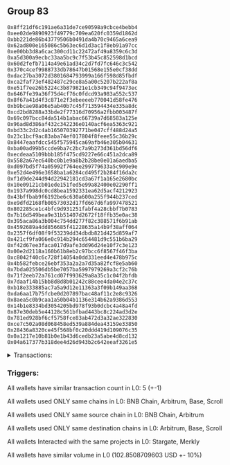 ## Group 83

```0xba905021bfd98ab2d2b804d3aa8df4a548f8fcf8
0x8ff21df6c191ae6a31de7ce90598a9cbce4bebb4
0xee02de9890923f49779c709ea620fc0359d1862d
0xbb221de86b43779506b0491da4b70c9465a6cea9
0x62ad800e165086c5b63ec6d1d3ac1f8eb91a97cc
0xe00bb3d8a6cac300cd11c22472af49a8359c6c3d
0xa5d300a9ecbc33aa5bc9c7f53b45c852598d1bcd
0x60d2fefb7114a49e61ad34c2d7fd7fc646c3c542
0x370c4cef9988733db78647b01568e155e0cf38dd
0xdac27ba3072d3801684793999a166f598d85fbdf
0xca2faf73ef482487c29ce8a5a00c5207b222af8a
0xe51f7ee26b5224c3b879821e1cb349c94f9473ec
0x6467fe39a36f75d4cf76c0fdcd93a983a552c537
0x8f67a41d4f3c871e2f3ebeeeeb770041d58fe476
0xb9bcae98a06e5ab40b7c45f713594434e335a8dc
0xcd2bd8288a33bde2f77316d70956a2fbb003487f
0x69c097bcc84da514b1abac66739a7d68583a125e
0x96ad8d386af432c342236e0140acf6ea5363c921
0xbd33c2d2c4ab165070392771be047cff488d24a5
0x23c1bcf9ac83aba74ef017804f8feee55c36b29c
0x8447eaafdcc545f575945ca69afb46e305b04631
0xba00ad99b5ccde9ba7c2bc7a9b273d361bd56df6
0xecdeaa5109bbb185f475cd9227e66c451a2dca89
0x5582a67ec640bc0b1e9a8b2b28be0e01a6aedba5
0xd097bd5f74a05992f764ee299779633a5c909e9e
0xe52d4e496e3658ba1a6284cd495f2b284f16da2c
0xf1d9de244d94d22942181cd3a67f1a165e2680bc
0x10e09121cb01ede151fed5e99a82400e02290ff1
0x1937a998dc0cd8bea1592331ea62d5acf4212923
0x43bffbab9f6192be6c630a600a255f944b237ced
0xe9dfd2168fb00573032d17fd667d6fa997478521
0x802285ce1c4bfc9d931251fabf4a28cbbf7b0783
0x7b16d549bea9e31b51407d2672f18ffb35e0ac38
0x395aca86a3b004c754dd277f82c388571f6b91ab
0x4592689a4dd856685f41228635a14b9f38aff064
0x2357f6df08f9f53239dd34dbdb821d425d859af7
0x421cf9fa066e0c914b294c654481d9c551b6ba29
0xf42d67ee3faca017d9afe3dd96d24e10f7c3e123
0x00e2d2118a160b61b8eb2c97bcc6f8567f46f3ba
0xc8042f40c6c728f14054a0dd331eed4e478b975c
0x4b582febce26ebf353a2a2a7d35a82fcf8e5ab60
0x7bda025506db5be7057ba5997979269a3cf2c76b
0x71f2eeb72a761cd07f993629a8a35c1c04f2bfdb
0x7daaf14b15bb8d8d8b01242c88cee4da04e2c37c
0xb18e333885ac7a5a9d12e11363a3f09b149aa368
0xda6aa17b75fcbe0d207897bac48af11c2e8c9326
0x8aea5c0b9caa1a50b04b1136e314b62a9386d553
0x14b1e8334bd3054205bd978f93b0dcbc4a48a4fd
0x87e30deb5e44128c561bfbad443bc8c224ad3d2e
0x781ed928bf6cf5758fce83ab472d3a32ae322830
0xce7c502a08d068458ed539a884dea43159e33850
0x28436a8320ce45f568bf0c20ddd419d109076c35
0x0a1217e10b81b0e1b43d6cedb23a5abe4d8cd132
0x04a617377b318dee4d26d943b2c642eeaf3261e5
```
<details>
<summary>Transactions:</summary>

Hashes: 

Wallet: 0xba905021bfd98ab2d2b804d3aa8df4a548f8fcf8

       Hash: 0xa11573fb7bc3caf147abedd4e6f9830c86844da8650c6e79796990ca40760ca6
         - source chain: BNB Chain
         - destination chain: Arbitrum
         - project: Stargate
         - contract: 0x6694340fc020c5e6b96567843da2df01b2ce1eb6
         - value USD: 98.503688026
       Hash: 0xf4f177c66c8671ca312679ba69007ee7b618a1b99d44cd8cd59657edb615a5b7
         - source chain: Arbitrum
         - destination chain: Base
         - project: Stargate
         - contract: 0x352d8275aae3e0c2404d9f68f6cee084b5beb3dd
         - value USD: 1.506659409
       Hash: 0x381517276613aa87a3dc6334008d68f01bf0d600047588c7bc12172011382b85
         - source chain: Arbitrum
         - destination chain: Scroll
         - project: Merkly
         - contract: 0xaa58e77238f0e4a565343a89a79b4addd744d649
         - value USD: 0.9475660965
       Hash: 0x4a26d9bb31217cbf5fd2fbc759e937342c9ef8428aea096dbc8c672c6ca24341
         - source chain: Arbitrum
         - destination chain: Scroll
         - project: Merkly
         - contract: 0xaa58e77238f0e4a565343a89a79b4addd744d649
         - value USD: 0.9458689018
       Hash: 0x0496fcf7a59a171871276a19f4d52e90cfcd8a0cb11e7f3a15c67f1fb1ad9cdb
         - source chain: Arbitrum
         - destination chain: Scroll
         - project: Merkly
         - contract: 0xaa58e77238f0e4a565343a89a79b4addd744d649
         - value USD: 0.947088527
Wallet: 0x8ff21df6c191ae6a31de7ce90598a9cbce4bebb4

       Hash:0x763fe06856eda9727a0344033e1f7a60aec2b497181c8a6cc1c290ea8b04a159
         - source chain: BNB Chain
         - destination chain: Arbitrum
         - project: Stargate
         - contract: 0x6694340fc020c5e6b96567843da2df01b2ce1eb6
         - value USD: 98.551002112
       Hash:0xc515920212b92a62a2ffc6905de0c580d2cb87722e68ce3314977a35ae7588e5
         - source chain: Arbitrum
         - destination chain: Base
         - project: Stargate
         - contract: 0x352d8275aae3e0c2404d9f68f6cee084b5beb3dd
         - value USD: 1.349988123
       Hash:0x7166b3931869b454e83fe63619fa6ce0ea93f41602b011f602f84763310d394a
         - source chain: Arbitrum
         - destination chain: Scroll
         - project: Merkly
         - contract: 0xaa58e77238f0e4a565343a89a79b4addd744d649
         - value USD: 0.9475660965
       Hash:0xa312fac98a84cd7cc501594e498bb684754629b86ad628c477f1cb70fdc65145
         - source chain: Arbitrum
         - destination chain: Scroll
         - project: Merkly
         - contract: 0xaa58e77238f0e4a565343a89a79b4addd744d649
         - value USD: 0.9458689018
       Hash:0xc25d615f467fd1884a87c942c174d3fd875a3be279f64120e49dd93d9b440247
         - source chain: Arbitrum
         - destination chain: Scroll
         - project: Merkly
         - contract: 0xaa58e77238f0e4a565343a89a79b4addd744d649
         - value USD: 0.947088527
Wallet: 0xee02de9890923f49779c709ea620fc0359d1862d

       Hash:0x16596089964c000ce4d753cd4c0901cf57e285aca73024fabe97cf0e5a709a30
         - source chain: BNB Chain
         - destination chain: Arbitrum
         - project: Stargate
         - contract: 0x6694340fc020c5e6b96567843da2df01b2ce1eb6
         - value USD: 98.55096709
       Hash:0xb8fee640729b934b96ddccabf3f8b50c85dc19a7941fc062c5b36cdef09c3787
         - source chain: Arbitrum
         - destination chain: Base
         - project: Stargate
         - contract: 0x352d8275aae3e0c2404d9f68f6cee084b5beb3dd
         - value USD: 1.345458846
       Hash:0x143246a40cb819d9b0917ad0761ac9b8223e2d6032b4b3cc351922df1d7edc88
         - source chain: Arbitrum
         - destination chain: Scroll
         - project: Merkly
         - contract: 0xaa58e77238f0e4a565343a89a79b4addd744d649
         - value USD: 0.9475660965
       Hash:0x7d9fe9db50c6d925a72076bd5d597eb631ce5dcbe5a14fca2aeb0b6c653e3401
         - source chain: Arbitrum
         - destination chain: Scroll
         - project: Merkly
         - contract: 0xaa58e77238f0e4a565343a89a79b4addd744d649
         - value USD: 0.9458689018
       Hash:0x215cafa8a93b40aca103dffbbc52938f3e0f2800eed14f55e2af005baf5ce722
         - source chain: Arbitrum
         - destination chain: Scroll
         - project: Merkly
         - contract: 0xaa58e77238f0e4a565343a89a79b4addd744d649
         - value USD: 0.947088527
Wallet: 0xbb221de86b43779506b0491da4b70c9465a6cea9

       Hash:0x97a397dc44372a50c08cce01f9068032b6c0338ec19fd7dbb8b904beb2617aed
         - source chain: BNB Chain
         - destination chain: Arbitrum
         - project: Stargate
         - contract: 0x6694340fc020c5e6b96567843da2df01b2ce1eb6
         - value USD: 98.550932068
       Hash:0xe2c1e6ac56cfe030d6baf7efb6c564eb00ada7ee6a61fdf89b4c730ac389e518
         - source chain: Arbitrum
         - destination chain: Base
         - project: Stargate
         - contract: 0x352d8275aae3e0c2404d9f68f6cee084b5beb3dd
         - value USD: 1.427149215
       Hash:0x714182cae62248c8baa369e84b1771828b5759ac8dbc787a44895bd5b7918b55
         - source chain: Arbitrum
         - destination chain: Scroll
         - project: Merkly
         - contract: 0xaa58e77238f0e4a565343a89a79b4addd744d649
         - value USD: 0.9475660965
       Hash:0xbdeff424f64222615e5fe611faf8f0d5f437f0a8ca8193df13dfc236a2a36d7e
         - source chain: Arbitrum
         - destination chain: Scroll
         - project: Merkly
         - contract: 0xaa58e77238f0e4a565343a89a79b4addd744d649
         - value USD: 0.9458689018
       Hash:0x0f5ae1f61de1beadb93930cfc8b0b9381b87f0b8aaff4f2e7677c5aa7d74a663
         - source chain: Arbitrum
         - destination chain: Scroll
         - project: Merkly
         - contract: 0xaa58e77238f0e4a565343a89a79b4addd744d649
         - value USD: 0.947088527
Wallet: 0x62ad800e165086c5b63ec6d1d3ac1f8eb91a97cc

       Hash:0x4fb81889cdbf77b59d69e2d2b116398da8773045aa865c3d3dbd9ded5a0f8bc3
         - source chain: BNB Chain
         - destination chain: Arbitrum
         - project: Stargate
         - contract: 0x6694340fc020c5e6b96567843da2df01b2ce1eb6
         - value USD: 98.550906052
       Hash:0xc3997652732b2cfa09b213f24a355aa083151440cda311ca526bdbbe7f42ff71
         - source chain: Arbitrum
         - destination chain: Base
         - project: Stargate
         - contract: 0x352d8275aae3e0c2404d9f68f6cee084b5beb3dd
         - value USD: 1.48116215
       Hash:0xc19ac426a91f9f360a1e565cd57181a13db26837ee2e765cd17ea291f4454785
         - source chain: Arbitrum
         - destination chain: Scroll
         - project: Merkly
         - contract: 0xaa58e77238f0e4a565343a89a79b4addd744d649
         - value USD: 0.9475660965
       Hash:0x2c7b4bbb543f61eaf96bb124a34ef2f949b31d0373c603266baeb8d3b0333b41
         - source chain: Arbitrum
         - destination chain: Scroll
         - project: Merkly
         - contract: 0xaa58e77238f0e4a565343a89a79b4addd744d649
         - value USD: 0.9458689018
       Hash:0x6625c92742ab85771a8dd126ac7b73707103901798c1ac239201c383e39b88bb
         - source chain: Arbitrum
         - destination chain: Scroll
         - project: Merkly
         - contract: 0xaa58e77238f0e4a565343a89a79b4addd744d649
         - value USD: 0.947088527
Wallet: 0xe00bb3d8a6cac300cd11c22472af49a8359c6c3d

       Hash:0x8d6281f54db70f92274d88fc1948765b90e57c0749323ec4da15aad31f0ecb6c
         - source chain: BNB Chain
         - destination chain: Arbitrum
         - project: Stargate
         - contract: 0x6694340fc020c5e6b96567843da2df01b2ce1eb6
         - value USD: 98.550871031
       Hash:0xe180587b66b614d48c8d0720abfc494815000dedda8e8bf72e39e33a180f8585
         - source chain: Arbitrum
         - destination chain: Base
         - project: Stargate
         - contract: 0x352d8275aae3e0c2404d9f68f6cee084b5beb3dd
         - value USD: 1.491226651
       Hash:0x4cd9c9a958296793f1c3a12f66b9cef5ea3b5375e9a461096a0c498c8c246271
         - source chain: Arbitrum
         - destination chain: Scroll
         - project: Merkly
         - contract: 0xaa58e77238f0e4a565343a89a79b4addd744d649
         - value USD: 0.9475660965
       Hash:0xdf106f0593e33a8cb410da76c63185eaadccfbae9993f95f7795b50226445af5
         - source chain: Arbitrum
         - destination chain: Scroll
         - project: Merkly
         - contract: 0xaa58e77238f0e4a565343a89a79b4addd744d649
         - value USD: 0.9458689018
       Hash:0xf426adabc5fd1ec778688b90e06cba6764ab73693eb590116e7c4b035b73708e
         - source chain: Arbitrum
         - destination chain: Scroll
         - project: Merkly
         - contract: 0xaa58e77238f0e4a565343a89a79b4addd744d649
         - value USD: 0.947088527
Wallet: 0xa5d300a9ecbc33aa5bc9c7f53b45c852598d1bcd

       Hash:0xce5ec2444a46bdc555b0ac37dcd1bf084c914bd37d6a03d9b66b6842cec677f1
         - source chain: BNB Chain
         - destination chain: Arbitrum
         - project: Stargate
         - contract: 0x6694340fc020c5e6b96567843da2df01b2ce1eb6
         - value USD: 98.550836009
       Hash:0xcd08b71f800abf0a61b9a14119248a9ab398df203af14f575e9731f30fc90255
         - source chain: Arbitrum
         - destination chain: Base
         - project: Stargate
         - contract: 0x352d8275aae3e0c2404d9f68f6cee084b5beb3dd
         - value USD: 1.395278134
       Hash:0xeec48e3a3874efcc4337b21be7f2bf5612e937784466bc0eebedf9efc9104b58
         - source chain: Arbitrum
         - destination chain: Scroll
         - project: Merkly
         - contract: 0xaa58e77238f0e4a565343a89a79b4addd744d649
         - value USD: 0.9475660965
       Hash:0x3eaaec98002ad077b6be049ffd488fb2b64d51948372ede54171d12590496595
         - source chain: Arbitrum
         - destination chain: Scroll
         - project: Merkly
         - contract: 0xaa58e77238f0e4a565343a89a79b4addd744d649
         - value USD: 0.9458689018
       Hash:0xdf62dba0f3fc921bab4e47b2d9c2acbcf9ee44e1d66d1d0241ca0ec1708da646
         - source chain: Arbitrum
         - destination chain: Scroll
         - project: Merkly
         - contract: 0xaa58e77238f0e4a565343a89a79b4addd744d649
         - value USD: 0.947088527
Wallet: 0x60d2fefb7114a49e61ad34c2d7fd7fc646c3c542

       Hash:0xef151f71097bfe5e06668fc0f21c19a2579639f586da7a3719b5dfae0876c658
         - source chain: BNB Chain
         - destination chain: Arbitrum
         - project: Stargate
         - contract: 0x6694340fc020c5e6b96567843da2df01b2ce1eb6
         - value USD: 98.550800988
       Hash:0x6fd6cb8897b3ba112f7b034e844261a1e9a1b50a91e5dcd75b45751dddf73643
         - source chain: Arbitrum
         - destination chain: Base
         - project: Stargate
         - contract: 0x352d8275aae3e0c2404d9f68f6cee084b5beb3dd
         - value USD: 1.36256844
       Hash:0x6d9b0565187df7c84c70ec812a2671aadb7e4a58408d814f28be81f910f8ce9f
         - source chain: Arbitrum
         - destination chain: Scroll
         - project: Merkly
         - contract: 0xaa58e77238f0e4a565343a89a79b4addd744d649
         - value USD: 0.946550301
       Hash:0xa6414728f36a3dfd1b3b5eb96c3a25a213c6be0bf4bf4a3647bfe1acff6d3012
         - source chain: Arbitrum
         - destination chain: Scroll
         - project: Merkly
         - contract: 0xaa58e77238f0e4a565343a89a79b4addd744d649
         - value USD: 0.9458689018
       Hash:0x0afa1a4594aba7832c7ab16f5fed86146c8cda74d4b3db9b4ae956f4c45f64d8
         - source chain: Arbitrum
         - destination chain: Scroll
         - project: Merkly
         - contract: 0xaa58e77238f0e4a565343a89a79b4addd744d649
         - value USD: 0.9474073135
Wallet: 0x370c4cef9988733db78647b01568e155e0cf38dd

       Hash:0xacca4c477534be9fe4abc332cf9d36cd1a69e511ab11edae450f6f55b146c656
         - source chain: BNB Chain
         - destination chain: Arbitrum
         - project: Stargate
         - contract: 0x6694340fc020c5e6b96567843da2df01b2ce1eb6
         - value USD: 98.567934521
       Hash:0x04c8e3e7f9dc30f2b549b0ca3eafb1915777b18b08ec22d70cf59b15eae06d0d
         - source chain: Arbitrum
         - destination chain: Base
         - project: Stargate
         - contract: 0x352d8275aae3e0c2404d9f68f6cee084b5beb3dd
         - value USD: 1.479315675
       Hash:0x6fba8f0ee8bb3e214e58eb7078287d66c1ee5be18a67e0133b97a3c51809142f
         - source chain: Arbitrum
         - destination chain: Scroll
         - project: Merkly
         - contract: 0xaa58e77238f0e4a565343a89a79b4addd744d649
         - value USD: 0.9475660965
       Hash:0xfd4e414426a6cc7fb0eca496af288d99c53e2138f3110b61bf5467b00679ad9c
         - source chain: Arbitrum
         - destination chain: Scroll
         - project: Merkly
         - contract: 0xaa58e77238f0e4a565343a89a79b4addd744d649
         - value USD: 0.9458689018
       Hash:0x55785a4e1724d41de445c803a96676e7116f70382d7c586981a5f8bea518def2
         - source chain: Arbitrum
         - destination chain: Scroll
         - project: Merkly
         - contract: 0xaa58e77238f0e4a565343a89a79b4addd744d649
         - value USD: 0.947088527
Wallet: 0xdac27ba3072d3801684793999a166f598d85fbdf

       Hash:0x9ddfed8cb378908b03fa227b3f3d421ab3f06338b800f5df4b27a5cc34d18f4a
         - source chain: BNB Chain
         - destination chain: Arbitrum
         - project: Stargate
         - contract: 0x6694340fc020c5e6b96567843da2df01b2ce1eb6
         - value USD: 98.592749775
       Hash:0x9f23b479623a011adb5bfb2a5244a2b845611128e757e5327d020e6601f41545
         - source chain: Arbitrum
         - destination chain: Base
         - project: Stargate
         - contract: 0x352d8275aae3e0c2404d9f68f6cee084b5beb3dd
         - value USD: 1.407858083
       Hash:0x1711634d7d5fc9853c703a4ae26af87e37f61e32880635c06ef8b688311ee00b
         - source chain: Arbitrum
         - destination chain: Scroll
         - project: Merkly
         - contract: 0xaa58e77238f0e4a565343a89a79b4addd744d649
         - value USD: 0.9475660965
       Hash:0xe27509630f0d72a68fc5fe4293acaa1773c4b0b6d0cad4456d4533ea3a5abc2c
         - source chain: Arbitrum
         - destination chain: Scroll
         - project: Merkly
         - contract: 0xaa58e77238f0e4a565343a89a79b4addd744d649
         - value USD: 0.9458689018
       Hash:0x4c069ecb3c6fe371aa01931f661c97c4982a82172a3e4d5e92bf2963f050caa4
         - source chain: Arbitrum
         - destination chain: Scroll
         - project: Merkly
         - contract: 0xaa58e77238f0e4a565343a89a79b4addd744d649
         - value USD: 0.947088527
Wallet: 0xca2faf73ef482487c29ce8a5a00c5207b222af8a

       Hash:0xf44cd9b7dd0d4f14516d5a2b37c8c9473f8198a1e13b7ed40ec3496378f2203b
         - source chain: BNB Chain
         - destination chain: Arbitrum
         - project: Stargate
         - contract: 0x6694340fc020c5e6b96567843da2df01b2ce1eb6
         - value USD: 98.565665125
       Hash:0x91de9e30aeca985f577d2c8aa65ece544a6a2ae6e5370971d21a1ed1c89e8ac8
         - source chain: Arbitrum
         - destination chain: Base
         - project: Stargate
         - contract: 0x352d8275aae3e0c2404d9f68f6cee084b5beb3dd
         - value USD: 1.380516123
       Hash:0xa62751f68848b583279088ecb502812ab8b49a2b90657ce8608b8da8fbde8953
         - source chain: Arbitrum
         - destination chain: Scroll
         - project: Merkly
         - contract: 0xaa58e77238f0e4a565343a89a79b4addd744d649
         - value USD: 0.9475660965
       Hash:0x039a81573f78a20ad68690ef4c8572e3bcecd28f23034125b78b1828bd73fdbf
         - source chain: Arbitrum
         - destination chain: Scroll
         - project: Merkly
         - contract: 0xaa58e77238f0e4a565343a89a79b4addd744d649
         - value USD: 0.9458689018
       Hash:0x705c73d3f299724b52919ccccea5dad1779890ec4896d53f5989b7cc5435fa1b
         - source chain: Arbitrum
         - destination chain: Scroll
         - project: Merkly
         - contract: 0xaa58e77238f0e4a565343a89a79b4addd744d649
         - value USD: 0.947088527
Wallet: 0xe51f7ee26b5224c3b879821e1cb349c94f9473ec

       Hash:0xd9ad4ad8de1188c5dbb010df2f8459e677340094eba8955412e8627642444b31
         - source chain: BNB Chain
         - destination chain: Arbitrum
         - project: Stargate
         - contract: 0x6694340fc020c5e6b96567843da2df01b2ce1eb6
         - value USD: 98.567863477
       Hash:0x178712ddf7f1f79749d25637af46b8cff454899da9e5dde98fdbbebafe075280
         - source chain: Arbitrum
         - destination chain: Base
         - project: Stargate
         - contract: 0x352d8275aae3e0c2404d9f68f6cee084b5beb3dd
         - value USD: 1.442580094
       Hash:0x72f78cae7e5e49123e36201b6bfafb780ca75d73ca234e1560b1cbb7fbe7d0d8
         - source chain: Arbitrum
         - destination chain: Scroll
         - project: Merkly
         - contract: 0xaa58e77238f0e4a565343a89a79b4addd744d649
         - value USD: 0.9475660965
       Hash:0x6c268ab118f7e3e62ad71cc4a080fd919b67725d71198af29b9400f11ac93efe
         - source chain: Arbitrum
         - destination chain: Scroll
         - project: Merkly
         - contract: 0xaa58e77238f0e4a565343a89a79b4addd744d649
         - value USD: 0.9458689018
       Hash:0x02421876799d9f32433055a2be7295ba8a5c0b1427ce40081ae92e8e72e019b8
         - source chain: Arbitrum
         - destination chain: Scroll
         - project: Merkly
         - contract: 0xaa58e77238f0e4a565343a89a79b4addd744d649
         - value USD: 0.947088527
Wallet: 0x6467fe39a36f75d4cf76c0fdcd93a983a552c537

       Hash:0x72a07bb835d94f8c60b67297ac65516111ca512d9914e7629f108a2cb0078689
         - source chain: BNB Chain
         - destination chain: Arbitrum
         - project: Stargate
         - contract: 0x6694340fc020c5e6b96567843da2df01b2ce1eb6
         - value USD: 98.565700147
       Hash:0x4411f78d3cb7e8cb1cdc5055b62a2ac0e28ab80caad90a45db355a4eb22aa131
         - source chain: Arbitrum
         - destination chain: Base
         - project: Stargate
         - contract: 0x352d8275aae3e0c2404d9f68f6cee084b5beb3dd
         - value USD: 1.438722574
       Hash:0x2af28a1983b9fdac836c8aa3b451600756fd331c8230d6f39ce10324974c9c11
         - source chain: Arbitrum
         - destination chain: Scroll
         - project: Merkly
         - contract: 0xaa58e77238f0e4a565343a89a79b4addd744d649
         - value USD: 0.9475660965
       Hash:0xbea1609a6b8b7860e982a78d3da27c114f3053f1c1d009fd42b0e521b1870589
         - source chain: Arbitrum
         - destination chain: Scroll
         - project: Merkly
         - contract: 0xaa58e77238f0e4a565343a89a79b4addd744d649
         - value USD: 0.9458689018
       Hash:0x914b95cf1383e975577b66e08cc1ca99a5790d30cdd0781d6e8771211b8a5d7c
         - source chain: Arbitrum
         - destination chain: Scroll
         - project: Merkly
         - contract: 0xaa58e77238f0e4a565343a89a79b4addd744d649
         - value USD: 0.947088527
Wallet: 0x8f67a41d4f3c871e2f3ebeeeeb770041d58fe476

       Hash:0x0c3cb5ce0b2f1835d4a4cff241dbf1900399dc491d6278af1ad20c7178910481
         - source chain: BNB Chain
         - destination chain: Arbitrum
         - project: Stargate
         - contract: 0x6694340fc020c5e6b96567843da2df01b2ce1eb6
         - value USD: 98.567899499
       Hash:0x38ac79ab4c3be150ba66d9a7cfb1fb9911113dfa1731b2e1b58298ba3599ddea
         - source chain: Arbitrum
         - destination chain: Base
         - project: Stargate
         - contract: 0x352d8275aae3e0c2404d9f68f6cee084b5beb3dd
         - value USD: 1.417417006
       Hash:0xfac6c28d47f44658d536bd958cc6b30166162bf82e23e081ca0b5cf4daad399b
         - source chain: Arbitrum
         - destination chain: Scroll
         - project: Merkly
         - contract: 0xaa58e77238f0e4a565343a89a79b4addd744d649
         - value USD: 0.946550301
       Hash:0xc9241bcb9beee9e0cca90231b13ad77f62acea92efd0d51586c9a25078a40b09
         - source chain: Arbitrum
         - destination chain: Scroll
         - project: Merkly
         - contract: 0xaa58e77238f0e4a565343a89a79b4addd744d649
         - value USD: 0.9458689018
       Hash:0x7608152bbfaf161b9bbe9159382e3824158e167ff08f37144f5dd44e42111614
         - source chain: Arbitrum
         - destination chain: Scroll
         - project: Merkly
         - contract: 0xaa58e77238f0e4a565343a89a79b4addd744d649
         - value USD: 0.9474073135
Wallet: 0xb9bcae98a06e5ab40b7c45f713594434e335a8dc

       Hash:0x83d9040a089ff4a5752176ab0ae07b2b185739f0da781466d7befe213a4393d1
         - source chain: BNB Chain
         - destination chain: Arbitrum
         - project: Stargate
         - contract: 0x6694340fc020c5e6b96567843da2df01b2ce1eb6
         - value USD: 98.592784797
       Hash:0x954c1063b34e4c4cb78edf6ea161a807eb7e8e6f46c8072e44df2910b82f42e3
         - source chain: Arbitrum
         - destination chain: Base
         - project: Stargate
         - contract: 0x352d8275aae3e0c2404d9f68f6cee084b5beb3dd
         - value USD: 1.512361889
       Hash:0x6407831281c58f0388312c1c44aa41290bf99410c14e65f0c5f2b2e113b97b45
         - source chain: Arbitrum
         - destination chain: Scroll
         - project: Merkly
         - contract: 0xaa58e77238f0e4a565343a89a79b4addd744d649
         - value USD: 0.9475660965
       Hash:0x785f099be1c5cbccefced509681b1bcb65a055b15a7a45a065cc4a18f5f18e43
         - source chain: Arbitrum
         - destination chain: Scroll
         - project: Merkly
         - contract: 0xaa58e77238f0e4a565343a89a79b4addd744d649
         - value USD: 0.9458689018
       Hash:0x882b5b3b63fb178f98ebe95d3d4495de99afbe6e9569c12e12b835c3487ee94e
         - source chain: Arbitrum
         - destination chain: Scroll
         - project: Merkly
         - contract: 0xaa58e77238f0e4a565343a89a79b4addd744d649
         - value USD: 0.947088527
Wallet: 0xcd2bd8288a33bde2f77316d70956a2fbb003487f

       Hash:0x43e4ab7bb0b65b227a0f2a857a27b4b5342683fd09dd5772ef0e5d0454f08aab
         - source chain: BNB Chain
         - destination chain: Arbitrum
         - project: Stargate
         - contract: 0x6694340fc020c5e6b96567843da2df01b2ce1eb6
         - value USD: 98.567828455
       Hash:0x2d99b48aaee4c81e0b768587d6efb13bb2ea5d4134a213d9d5c77fed3f2fca38
         - source chain: Arbitrum
         - destination chain: Base
         - project: Stargate
         - contract: 0x352d8275aae3e0c2404d9f68f6cee084b5beb3dd
         - value USD: 1.516886046
       Hash:0xbae20cb20bba43fe2d79175c04252140f227f549ac7831cfe4b7c06ff3a6706e
         - source chain: Arbitrum
         - destination chain: Scroll
         - project: Merkly
         - contract: 0xaa58e77238f0e4a565343a89a79b4addd744d649
         - value USD: 0.946550301
       Hash:0xcc3a495b63381f7ee6c28816832806c2092e7d57fb9447be6eeb26ea39e9e499
         - source chain: Arbitrum
         - destination chain: Scroll
         - project: Merkly
         - contract: 0xaa58e77238f0e4a565343a89a79b4addd744d649
         - value USD: 0.9458689018
       Hash:0x5c3b98345a900c2652d5b9d54aeff848cd2b5b2640c9eb0e6235fdfedd40c0b5
         - source chain: Arbitrum
         - destination chain: Scroll
         - project: Merkly
         - contract: 0xaa58e77238f0e4a565343a89a79b4addd744d649
         - value USD: 0.9474073135
Wallet: 0x69c097bcc84da514b1abac66739a7d68583a125e

       Hash:0x0b14324b309175f0c190e67fe68ab14ab6c3f6bcd749f982d77965a535c4240f
         - source chain: BNB Chain
         - destination chain: Arbitrum
         - project: Stargate
         - contract: 0x6694340fc020c5e6b96567843da2df01b2ce1eb6
         - value USD: 98.567793434
       Hash:0xd68f2b2e9aa43579e54b94c821c0a2ec491be50b9a6df0129efe7be12ce7f3a3
         - source chain: Arbitrum
         - destination chain: Base
         - project: Stargate
         - contract: 0x352d8275aae3e0c2404d9f68f6cee084b5beb3dd
         - value USD: 1.445594876
       Hash:0x9f21de39b9443c39e72a41e4125c6a555ac02029187fefae15c24a3f82548e83
         - source chain: Arbitrum
         - destination chain: Scroll
         - project: Merkly
         - contract: 0xaa58e77238f0e4a565343a89a79b4addd744d649
         - value USD: 0.946550301
       Hash:0x35916871bf4a1ae1d29a5dc5c8aca256983bbb5c16ed34365620bdb08310a7b7
         - source chain: Arbitrum
         - destination chain: Scroll
         - project: Merkly
         - contract: 0xaa58e77238f0e4a565343a89a79b4addd744d649
         - value USD: 0.9458689018
       Hash:0xb44e54334ab7e031d391ff7517386a897a2440920add79dffc4e70bc82325488
         - source chain: Arbitrum
         - destination chain: Scroll
         - project: Merkly
         - contract: 0xaa58e77238f0e4a565343a89a79b4addd744d649
         - value USD: 0.9474073135
Wallet: 0x96ad8d386af432c342236e0140acf6ea5363c921

       Hash:0x895516c22529e668c6ddb5c78829cc0ea7a7f76965bc936c7141713de01243e9
         - source chain: BNB Chain
         - destination chain: Arbitrum
         - project: Stargate
         - contract: 0x6694340fc020c5e6b96567843da2df01b2ce1eb6
         - value USD: 98.567757412
       Hash:0xbeab73bcb075c72ffce3e34e82fc47593453534b25d65214bcccd60722d25a0e
         - source chain: Arbitrum
         - destination chain: Base
         - project: Stargate
         - contract: 0x352d8275aae3e0c2404d9f68f6cee084b5beb3dd
         - value USD: 1.369941035
       Hash:0x26775cc3170757024629a62e04898767d6d6a2fb4a41f9a1c1f9e1f3fe6c8c32
         - source chain: Arbitrum
         - destination chain: Scroll
         - project: Merkly
         - contract: 0xaa58e77238f0e4a565343a89a79b4addd744d649
         - value USD: 0.946550301
       Hash:0x0486fe3dffd9f83cfa3578a8cfd3ed375f5730f7efb2b732ef1dba89cbc05f44
         - source chain: Arbitrum
         - destination chain: Scroll
         - project: Merkly
         - contract: 0xaa58e77238f0e4a565343a89a79b4addd744d649
         - value USD: 0.9458689018
       Hash:0x21ace7858f29400a2ec98c29f95a93c3bf0bdd794701484adaae5a8d47cfa1cf
         - source chain: Arbitrum
         - destination chain: Scroll
         - project: Merkly
         - contract: 0xaa58e77238f0e4a565343a89a79b4addd744d649
         - value USD: 0.9474073135
Wallet: 0xbd33c2d2c4ab165070392771be047cff488d24a5

       Hash:0x153b88929b12bd988894dada6e1088cf87f4c66eaaff6fb1467da02b1e06fa1b
         - source chain: BNB Chain
         - destination chain: Arbitrum
         - project: Stargate
         - contract: 0x6694340fc020c5e6b96567843da2df01b2ce1eb6
         - value USD: 98.582163267
       Hash:0x4d13a56520ed37944cdc91b8c9865f478b3bb656a2acefd3e01f01fa1374cf68
         - source chain: Arbitrum
         - destination chain: Base
         - project: Stargate
         - contract: 0x352d8275aae3e0c2404d9f68f6cee084b5beb3dd
         - value USD: 1.483115126
       Hash:0x832c5d89693430d5049290f18798cf6ef37ad4196c9e33ff46702e851f95b9b7
         - source chain: Arbitrum
         - destination chain: Scroll
         - project: Merkly
         - contract: 0xaa58e77238f0e4a565343a89a79b4addd744d649
         - value USD: 0.946550301
       Hash:0xd79899b4c56ec77fdd8eb19880376f1c8caca54ed2efe954bea407a767ae2cb8
         - source chain: Arbitrum
         - destination chain: Scroll
         - project: Merkly
         - contract: 0xaa58e77238f0e4a565343a89a79b4addd744d649
         - value USD: 0.9458689018
       Hash:0xdba30471e4b8c16f239392929c0103e0b157e976b3cde5f721efa6148dc7965b
         - source chain: Arbitrum
         - destination chain: Scroll
         - project: Merkly
         - contract: 0xaa58e77238f0e4a565343a89a79b4addd744d649
         - value USD: 0.9474073135
Wallet: 0x23c1bcf9ac83aba74ef017804f8feee55c36b29c

       Hash:0x87593f7698b08a810a7413e3529ec8fb8d5e223f29e3db2f5da979d63609f28e
         - source chain: BNB Chain
         - destination chain: Arbitrum
         - project: Stargate
         - contract: 0x6694340fc020c5e6b96567843da2df01b2ce1eb6
         - value USD: 98.844372458
       Hash:0x1046d2f31beb942df9b811cf99b857427cb424e7d0816ed79d8431f2cf948d11
         - source chain: Arbitrum
         - destination chain: Base
         - project: Stargate
         - contract: 0x352d8275aae3e0c2404d9f68f6cee084b5beb3dd
         - value USD: 1.495359723
       Hash:0x93464d516621e8be43bdb78060763c88621f0ba37f2bd2f494a8b8a9c41beacc
         - source chain: Arbitrum
         - destination chain: Scroll
         - project: Merkly
         - contract: 0xaa58e77238f0e4a565343a89a79b4addd744d649
         - value USD: 0.946550301
       Hash:0xc42915831271b705ee897551424bf2ae38c502b0ab4638e42a17e49296dd8cac
         - source chain: Arbitrum
         - destination chain: Scroll
         - project: Merkly
         - contract: 0xaa58e77238f0e4a565343a89a79b4addd744d649
         - value USD: 0.9458689018
       Hash:0x588f0fd5c90c533977b9ad8a953352e1bedb86c5bca36b3350a4839bb6e8227a
         - source chain: Arbitrum
         - destination chain: Scroll
         - project: Merkly
         - contract: 0xaa58e77238f0e4a565343a89a79b4addd744d649
         - value USD: 0.9474073135
Wallet: 0x8447eaafdcc545f575945ca69afb46e305b04631

       Hash:0x37674ccdcd07a3202ef966714b4523ae9da3340f803fa8f9a8b7144245d92dc1
         - source chain: BNB Chain
         - destination chain: Arbitrum
         - project: Stargate
         - contract: 0x6694340fc020c5e6b96567843da2df01b2ce1eb6
         - value USD: 100.439659142
       Hash:0xcf9d1e18f9ea1074e01dccfc5f54c6e283a867e35aceada7b4855a125aa88c44
         - source chain: Arbitrum
         - destination chain: Base
         - project: Stargate
         - contract: 0x352d8275aae3e0c2404d9f68f6cee084b5beb3dd
         - value USD: 1.470701768
       Hash:0x96701ec3001aad33eecfb9e6a4ab56b63a5156b764c3db52cbe2c9ab3c4b9d52
         - source chain: Arbitrum
         - destination chain: Scroll
         - project: Merkly
         - contract: 0xaa58e77238f0e4a565343a89a79b4addd744d649
         - value USD: 0.946550301
       Hash:0xc0dc72120d1be07920098ac2d746d1d325ba69f080355674856a3652d442dad2
         - source chain: Arbitrum
         - destination chain: Scroll
         - project: Merkly
         - contract: 0xaa58e77238f0e4a565343a89a79b4addd744d649
         - value USD: 0.9458689018
       Hash:0x656200de27a67ab38c2540548df079b0dbe39c671287e6d775ff1192df1b804b
         - source chain: Arbitrum
         - destination chain: Scroll
         - project: Merkly
         - contract: 0xaa58e77238f0e4a565343a89a79b4addd744d649
         - value USD: 0.9474073135
Wallet: 0xba00ad99b5ccde9ba7c2bc7a9b273d361bd56df6

       Hash:0x740172b892b1c6b67231d421d624a27cf0f6d1075a9191c5187f8688c410bc15
         - source chain: BNB Chain
         - destination chain: Arbitrum
         - project: Stargate
         - contract: 0x6694340fc020c5e6b96567843da2df01b2ce1eb6
         - value USD: 100.546176622
       Hash:0x306efde7047cbcc9620208131925137076ec7ae82909bf2c0fa02cfcaad606da
         - source chain: Arbitrum
         - destination chain: Base
         - project: Stargate
         - contract: 0x352d8275aae3e0c2404d9f68f6cee084b5beb3dd
         - value USD: 1.496533946
       Hash:0xdd537cd71bd1dd5a83a95a782df464f59a0799e716a5dd50a65453ac55f2d1cd
         - source chain: Arbitrum
         - destination chain: Scroll
         - project: Merkly
         - contract: 0xaa58e77238f0e4a565343a89a79b4addd744d649
         - value USD: 0.946550301
       Hash:0x9d1eceb68e4583ac0791e0e0e668bc7935d854dc6d5356fbeb5f8a039ca6af25
         - source chain: Arbitrum
         - destination chain: Scroll
         - project: Merkly
         - contract: 0xaa58e77238f0e4a565343a89a79b4addd744d649
         - value USD: 0.9458689018
       Hash:0x8e6282759811a8d0490b4e3dbe231d6a888a055080e60281dbf57c8c4b37ba3c
         - source chain: Arbitrum
         - destination chain: Scroll
         - project: Merkly
         - contract: 0xaa58e77238f0e4a565343a89a79b4addd744d649
         - value USD: 0.9474073135
Wallet: 0xecdeaa5109bbb185f475cd9227e66c451a2dca89

       Hash:0x492fecc77b3b8017c32a772ff0c9c5c9b94fac9628046f42ccf3ec42371a98a5
         - source chain: BNB Chain
         - destination chain: Arbitrum
         - project: Stargate
         - contract: 0x6694340fc020c5e6b96567843da2df01b2ce1eb6
         - value USD: 100.06505786
       Hash:0xd65744a72282bc7b374ca4dd1692361b8fbf4370b8ab62522b1338e33071289b
         - source chain: Arbitrum
         - destination chain: Base
         - project: Stargate
         - contract: 0x352d8275aae3e0c2404d9f68f6cee084b5beb3dd
         - value USD: 1.466339728
       Hash:0xbe3c1755f8d93f8bd3e4edc10c03ef1ce28121529cc904f56adf6090e911edb2
         - source chain: Arbitrum
         - destination chain: Scroll
         - project: Merkly
         - contract: 0xaa58e77238f0e4a565343a89a79b4addd744d649
         - value USD: 0.946550301
       Hash:0x1fdca0730d512fb0495f66d49c78105ff8a32a97d8ae3d9e5508cf4c946a49ef
         - source chain: Arbitrum
         - destination chain: Scroll
         - project: Merkly
         - contract: 0xaa58e77238f0e4a565343a89a79b4addd744d649
         - value USD: 0.9458689018
       Hash:0xcd8021759f3e577be4577f157f4f6b0e524df60b2a22495606be6bc462dded03
         - source chain: Arbitrum
         - destination chain: Scroll
         - project: Merkly
         - contract: 0xaa58e77238f0e4a565343a89a79b4addd744d649
         - value USD: 0.9474073135
Wallet: 0x5582a67ec640bc0b1e9a8b2b28be0e01a6aedba5

       Hash:0x78002371b3eae7176d56f5dc393a8154aeeb65939669a997fd3940c1c4c15aad
         - source chain: BNB Chain
         - destination chain: Arbitrum
         - project: Stargate
         - contract: 0x6694340fc020c5e6b96567843da2df01b2ce1eb6
         - value USD: 100.458633806
       Hash:0x83920c9b8437f0b2e1657aab9b448f86126424659933ab488b480e9860a9e315
         - source chain: Arbitrum
         - destination chain: Base
         - project: Stargate
         - contract: 0x352d8275aae3e0c2404d9f68f6cee084b5beb3dd
         - value USD: 1.401092516
       Hash:0x8e066dc9ae7ffdcfb0ee056d9aa25618af680cced10ea050c7642c3a067d93da
         - source chain: Arbitrum
         - destination chain: Scroll
         - project: Merkly
         - contract: 0xaa58e77238f0e4a565343a89a79b4addd744d649
         - value USD: 0.946550301
       Hash:0x6e8a101c3c480a7b6f39ec463ffcb29c91b3584831fe75737679232f4175b24b
         - source chain: Arbitrum
         - destination chain: Scroll
         - project: Merkly
         - contract: 0xaa58e77238f0e4a565343a89a79b4addd744d649
         - value USD: 0.9458689018
       Hash:0xd7106d183283fce978de50b69289a32d6ac0c39592d36d96ddb4e0266e7885fb
         - source chain: Arbitrum
         - destination chain: Scroll
         - project: Merkly
         - contract: 0xaa58e77238f0e4a565343a89a79b4addd744d649
         - value USD: 0.9474073135
Wallet: 0xd097bd5f74a05992f764ee299779633a5c909e9e

       Hash:0x047fd2fff1855d805e594dce6ef0ef635334a091bccc2cb659017758477f54c9
         - source chain: BNB Chain
         - destination chain: Arbitrum
         - project: Stargate
         - contract: 0x6694340fc020c5e6b96567843da2df01b2ce1eb6
         - value USD: 100.218055914
       Hash:0xea502db107531684eb0edeb8a3d743ad38e1b82a3b46dffc3331552a3d6ae4e2
         - source chain: Arbitrum
         - destination chain: Base
         - project: Stargate
         - contract: 0x352d8275aae3e0c2404d9f68f6cee084b5beb3dd
         - value USD: 1.377945051
       Hash:0x2201618d69a257c0d67fb582105598d78927a0568f4ea361f285eb89bf44dad5
         - source chain: Arbitrum
         - destination chain: Scroll
         - project: Merkly
         - contract: 0xaa58e77238f0e4a565343a89a79b4addd744d649
         - value USD: 0.946550301
       Hash:0xa5f19446ae4840c91da9a9dcd6b92e2d47060db7d24f6f80d74cbfa1921a6e55
         - source chain: Arbitrum
         - destination chain: Scroll
         - project: Merkly
         - contract: 0xaa58e77238f0e4a565343a89a79b4addd744d649
         - value USD: 0.9458689018
       Hash:0xeba1136c05ca9cf0fa3648c033ef658aed6533af7c82e2e4f33eb35332f4b692
         - source chain: Arbitrum
         - destination chain: Scroll
         - project: Merkly
         - contract: 0xaa58e77238f0e4a565343a89a79b4addd744d649
         - value USD: 0.9474073135
Wallet: 0xe52d4e496e3658ba1a6284cd495f2b284f16da2c

       Hash:0xdc77a0fba3382d76495ee4796bbeea4a9edc5ec85d22c33ba7a8422e7058ed20
         - source chain: BNB Chain
         - destination chain: Arbitrum
         - project: Stargate
         - contract: 0x6694340fc020c5e6b96567843da2df01b2ce1eb6
         - value USD: 98.403031148
       Hash:0x49b4abfc92d9032733820dee92385e4719845a34b9b1fa8b802fd64f3ff3fc7f
         - source chain: Arbitrum
         - destination chain: Base
         - project: Stargate
         - contract: 0x352d8275aae3e0c2404d9f68f6cee084b5beb3dd
         - value USD: 1.478584386
       Hash:0xfeab4ebb6831f8c8a9476dcbdf76baa8e89974ac9301ea0135ba96090b73e7d2
         - source chain: Arbitrum
         - destination chain: Scroll
         - project: Merkly
         - contract: 0xaa58e77238f0e4a565343a89a79b4addd744d649
         - value USD: 0.946550301
       Hash:0x27fb9adf06ff947699e6a52af3f7c189b0690fc753d7407b8e3a084497277341
         - source chain: Arbitrum
         - destination chain: Scroll
         - project: Merkly
         - contract: 0xaa58e77238f0e4a565343a89a79b4addd744d649
         - value USD: 0.9458689018
       Hash:0x39f12305aec5ffef7e9462f81647a2e1764a5943de08b647043f9bc4d864fdcf
         - source chain: Arbitrum
         - destination chain: Scroll
         - project: Merkly
         - contract: 0xaa58e77238f0e4a565343a89a79b4addd744d649
         - value USD: 0.9474073135
Wallet: 0xf1d9de244d94d22942181cd3a67f1a165e2680bc

       Hash:0xba3e652e1e7ebf7ed94ea832aa3be740658c676bca9388f2805f12c595a54b69
         - source chain: BNB Chain
         - destination chain: Arbitrum
         - project: Stargate
         - contract: 0x6694340fc020c5e6b96567843da2df01b2ce1eb6
         - value USD: 100.524127068
       Hash:0x483b42ad5329630b9e2b6861996a00a34000836e7b7096c6bcb4595f734aa1d1
         - source chain: Arbitrum
         - destination chain: Base
         - project: Stargate
         - contract: 0x352d8275aae3e0c2404d9f68f6cee084b5beb3dd
         - value USD: 1.402600365
       Hash:0x23fee7956aa5823afecb30ca20c42afc4a47315e9ea7d5585e7361a02ceadc83
         - source chain: Arbitrum
         - destination chain: Scroll
         - project: Merkly
         - contract: 0xaa58e77238f0e4a565343a89a79b4addd744d649
         - value USD: 0.946550301
       Hash:0xfa1ac492a50c23cc1dadbbdb70a296883c73bbfbfd0ae15ffb2548558f16cb96
         - source chain: Arbitrum
         - destination chain: Scroll
         - project: Merkly
         - contract: 0xaa58e77238f0e4a565343a89a79b4addd744d649
         - value USD: 0.9458689018
       Hash:0x37185e661495477896836fe81e4c9a21c8b6bba9ea6bbbdbd01d56b943383f50
         - source chain: Arbitrum
         - destination chain: Scroll
         - project: Merkly
         - contract: 0xaa58e77238f0e4a565343a89a79b4addd744d649
         - value USD: 0.9474073135
Wallet: 0x10e09121cb01ede151fed5e99a82400e02290ff1

       Hash:0x2cc17aa65698bf48d3505ad90be0fbf1f49adefeadfa7bf48181a73a631f2ad4
         - source chain: BNB Chain
         - destination chain: Arbitrum
         - project: Stargate
         - contract: 0x6694340fc020c5e6b96567843da2df01b2ce1eb6
         - value USD: 99.627530895
       Hash:0x1cb6f67fa5a12363ec64d2af6e6700a0feb486f70e91f7e67804829fdaac9379
         - source chain: Arbitrum
         - destination chain: Base
         - project: Stargate
         - contract: 0x352d8275aae3e0c2404d9f68f6cee084b5beb3dd
         - value USD: 1.497873669
       Hash:0x71d4702c42d61d2c8239f92c815977e829abe16734c137f2e29815f972de9078
         - source chain: Arbitrum
         - destination chain: Scroll
         - project: Merkly
         - contract: 0xaa58e77238f0e4a565343a89a79b4addd744d649
         - value USD: 0.946550301
       Hash:0xc0aed24f4269973a62a66656cb52fa861668c8caa504115a0bff1ea7d4743db6
         - source chain: Arbitrum
         - destination chain: Scroll
         - project: Merkly
         - contract: 0xaa58e77238f0e4a565343a89a79b4addd744d649
         - value USD: 0.9458689018
       Hash:0xfb7af902d36840bbaffd3de1713a9b429627d05e9fea90aeeedeeec4a8fabf11
         - source chain: Arbitrum
         - destination chain: Scroll
         - project: Merkly
         - contract: 0xaa58e77238f0e4a565343a89a79b4addd744d649
         - value USD: 0.9474073135
Wallet: 0x1937a998dc0cd8bea1592331ea62d5acf4212923

       Hash:0x8100e3d80ceef3714bbce37c068c25e973e77bd7571a57c677a14a734a89c4f1
         - source chain: BNB Chain
         - destination chain: Arbitrum
         - project: Stargate
         - contract: 0x6694340fc020c5e6b96567843da2df01b2ce1eb6
         - value USD: 98.534128739
       Hash:0xf71f6a20d74c7e2ac0bf1b24aeb066a6216e990635e8800ae021f1081c7935b1
         - source chain: Arbitrum
         - destination chain: Base
         - project: Stargate
         - contract: 0x352d8275aae3e0c2404d9f68f6cee084b5beb3dd
         - value USD: 1.43010987
       Hash:0x274ed48b0fec3e1803d3b718bd6039c64951914926c063ada5ad6bc7bea58e76
         - source chain: Arbitrum
         - destination chain: Scroll
         - project: Merkly
         - contract: 0xaa58e77238f0e4a565343a89a79b4addd744d649
         - value USD: 0.946550301
       Hash:0xb606804c9347cf96b9b98ea5a5ea348789afb06682f21bf3ef190acf1265ed00
         - source chain: Arbitrum
         - destination chain: Scroll
         - project: Merkly
         - contract: 0xaa58e77238f0e4a565343a89a79b4addd744d649
         - value USD: 0.9458689018
       Hash:0xf2ab83c09316404522dc6fca2769805fd66356690ab28f84e06f1d1b01b176d0
         - source chain: Arbitrum
         - destination chain: Scroll
         - project: Merkly
         - contract: 0xaa58e77238f0e4a565343a89a79b4addd744d649
         - value USD: 0.9474073135
Wallet: 0x43bffbab9f6192be6c630a600a255f944b237ced

       Hash:0xf8867c9e0264695da2f4e70c00730e1ba9f6d2c7171da953a72d89f4c8ef1c7b
         - source chain: BNB Chain
         - destination chain: Arbitrum
         - project: Stargate
         - contract: 0x6694340fc020c5e6b96567843da2df01b2ce1eb6
         - value USD: 100.392816346
       Hash:0x4c27c2a19b87192cf0d9a03b8eae371180f1eab8fb8bebf3f40a66fc78f54ba4
         - source chain: Arbitrum
         - destination chain: Base
         - project: Stargate
         - contract: 0x352d8275aae3e0c2404d9f68f6cee084b5beb3dd
         - value USD: 1.453256395
       Hash:0x13f1aced3bfce30f19b73634cf82f3105671677d17583a93bc5285410df33393
         - source chain: Arbitrum
         - destination chain: Scroll
         - project: Merkly
         - contract: 0xaa58e77238f0e4a565343a89a79b4addd744d649
         - value USD: 0.946550301
       Hash:0x87d96589b2889e3f3f83df780d03b0d90c06f8f937620d71b10f2fd464507838
         - source chain: Arbitrum
         - destination chain: Scroll
         - project: Merkly
         - contract: 0xaa58e77238f0e4a565343a89a79b4addd744d649
         - value USD: 0.9458689018
       Hash:0xb93a8ead7887a89e270b019b6859459801eef3555cafe20b5aa05809d55d8c2c
         - source chain: Arbitrum
         - destination chain: Scroll
         - project: Merkly
         - contract: 0xaa58e77238f0e4a565343a89a79b4addd744d649
         - value USD: 0.9474073135
Wallet: 0xe9dfd2168fb00573032d17fd667d6fa997478521

       Hash:0xb6bbed20bda588b4835101e1ddbfc594f230edeb3b6a528cc9868cbefd6e58af
         - source chain: BNB Chain
         - destination chain: Arbitrum
         - project: Stargate
         - contract: 0x6694340fc020c5e6b96567843da2df01b2ce1eb6
         - value USD: 98.590878625
       Hash:0x70e8bd8d4f282dcb44ad305c708fd595d572b8db35ff2ceae7138d8fe0930f68
         - source chain: Arbitrum
         - destination chain: Base
         - project: Stargate
         - contract: 0x352d8275aae3e0c2404d9f68f6cee084b5beb3dd
         - value USD: 1.392705823
       Hash:0x9e826f74b4db99ec635b3c9180263995b64595b6168847b7b2af3320a1292667
         - source chain: Arbitrum
         - destination chain: Scroll
         - project: Merkly
         - contract: 0xaa58e77238f0e4a565343a89a79b4addd744d649
         - value USD: 0.946550301
       Hash:0x12f68449db2e85f3cb1cccb9c192dc2c05793512a4df50baf0d1d8bcfadbebaf
         - source chain: Arbitrum
         - destination chain: Scroll
         - project: Merkly
         - contract: 0xaa58e77238f0e4a565343a89a79b4addd744d649
         - value USD: 0.9458689018
       Hash:0x68577b006ef9460e3ceb5e7ed663e8fc648f28fc9345eb4becf14994bb43e0e6
         - source chain: Arbitrum
         - destination chain: Scroll
         - project: Merkly
         - contract: 0xaa58e77238f0e4a565343a89a79b4addd744d649
         - value USD: 0.9474073135
Wallet: 0x802285ce1c4bfc9d931251fabf4a28cbbf7b0783

       Hash:0xfa79e26b8fd244604f346b5423c08e2a6d673ec00a49d04c23facecf61523ab6
         - source chain: BNB Chain
         - destination chain: Arbitrum
         - project: Stargate
         - contract: 0x6694340fc020c5e6b96567843da2df01b2ce1eb6
         - value USD: 100.143282948
       Hash:0x8c9d58c447432b2aee8856ae6dbc6e24b57f6db30e7f02cf41a0e89bab675260
         - source chain: Arbitrum
         - destination chain: Base
         - project: Stargate
         - contract: 0x352d8275aae3e0c2404d9f68f6cee084b5beb3dd
         - value USD: 1.42507686
       Hash:0x02c4d63eb33622ae3b124ff6f0f655bc97320be42949ec7107c59d6348064990
         - source chain: Arbitrum
         - destination chain: Scroll
         - project: Merkly
         - contract: 0xaa58e77238f0e4a565343a89a79b4addd744d649
         - value USD: 0.946550301
       Hash:0xb4fca28dd65d59f94ddec3cb457d7ce2b7344385b9de245ca35af1ef0107d48a
         - source chain: Arbitrum
         - destination chain: Scroll
         - project: Merkly
         - contract: 0xaa58e77238f0e4a565343a89a79b4addd744d649
         - value USD: 0.9458689018
       Hash:0xd71c7d34b9e59aa8c801b0438d3ede65ee03ff664aa73bb25447d32fe7d826f6
         - source chain: Arbitrum
         - destination chain: Scroll
         - project: Merkly
         - contract: 0xaa58e77238f0e4a565343a89a79b4addd744d649
         - value USD: 0.9467801131
Wallet: 0x7b16d549bea9e31b51407d2672f18ffb35e0ac38

       Hash:0x3b2dae615359eaa760ca52161721c862e1f525e445a3daa26ed312a74fcf3600
         - source chain: BNB Chain
         - destination chain: Arbitrum
         - project: Stargate
         - contract: 0x6694340fc020c5e6b96567843da2df01b2ce1eb6
         - value USD: 98.743864672
       Hash:0x78e7aa4729fd6b4d0e58f71269f8ea3e514324638714f8e4bde3e71b09ab9878
         - source chain: Arbitrum
         - destination chain: Base
         - project: Stargate
         - contract: 0x352d8275aae3e0c2404d9f68f6cee084b5beb3dd
         - value USD: 1.420715563
       Hash:0x4471bee727b26c4962cfbf7a4a9d72780d3498ff86c3598fba469b49e43b07bd
         - source chain: Arbitrum
         - destination chain: Scroll
         - project: Merkly
         - contract: 0xaa58e77238f0e4a565343a89a79b4addd744d649
         - value USD: 0.946550301
       Hash:0x06a5c9c2fcd00da3a70c80283dc4cbb2865f0f3a2952ebaa86cfd7eb46d058f7
         - source chain: Arbitrum
         - destination chain: Scroll
         - project: Merkly
         - contract: 0xaa58e77238f0e4a565343a89a79b4addd744d649
         - value USD: 0.9458689018
       Hash:0x5cc65468cb42ece58f0dec341486026b1efecd9576ed231e2f924a48940c15ac
         - source chain: Arbitrum
         - destination chain: Scroll
         - project: Merkly
         - contract: 0xaa58e77238f0e4a565343a89a79b4addd744d649
         - value USD: 0.9474073135
Wallet: 0x395aca86a3b004c754dd277f82c388571f6b91ab

       Hash:0x9fec658799c8b008191c69d83bd633e1bb24b4fb9458b7d212f981f6c4701246
         - source chain: BNB Chain
         - destination chain: Arbitrum
         - project: Stargate
         - contract: 0x6694340fc020c5e6b96567843da2df01b2ce1eb6
         - value USD: 98.656367884
       Hash:0x8eeeb1620ae6a1d3386dea6cddafdf139ed61ee687a3f0e6a398ebea17fa9507
         - source chain: Arbitrum
         - destination chain: Base
         - project: Stargate
         - contract: 0x352d8275aae3e0c2404d9f68f6cee084b5beb3dd
         - value USD: 1.422392913
       Hash:0xed020cf6ca9d0f3f6bf65c8f90b6fa5ee493be2c508ee7a9948656e97a2bc7d1
         - source chain: Arbitrum
         - destination chain: Scroll
         - project: Merkly
         - contract: 0xaa58e77238f0e4a565343a89a79b4addd744d649
         - value USD: 0.946550301
       Hash:0xc2f845718e7dc2c258a9299aa4287b2087d9f783ce3dc78c68b4405c1e5c4f71
         - source chain: Arbitrum
         - destination chain: Scroll
         - project: Merkly
         - contract: 0xaa58e77238f0e4a565343a89a79b4addd744d649
         - value USD: 0.9458689018
       Hash:0x2540aa1082e9c0b35edd61bef6b82add33b9e05a052b883beac87e2991e7d604
         - source chain: Arbitrum
         - destination chain: Scroll
         - project: Merkly
         - contract: 0xaa58e77238f0e4a565343a89a79b4addd744d649
         - value USD: 0.9467801131
Wallet: 0x4592689a4dd856685f41228635a14b9f38aff064

       Hash:0x98b25abb04fe3e85536ba77666c52f6806056ee2f01f3aea06522c7563fa951e
         - source chain: BNB Chain
         - destination chain: Arbitrum
         - project: Stargate
         - contract: 0x6694340fc020c5e6b96567843da2df01b2ce1eb6
         - value USD: 99.924521467
       Hash:0xe76ba9a792c443755deba18a099518574ec05aa1a8da74de49d24e7e19935152
         - source chain: Arbitrum
         - destination chain: Base
         - project: Stargate
         - contract: 0x352d8275aae3e0c2404d9f68f6cee084b5beb3dd
         - value USD: 1.439501803
       Hash:0x1a98a86149be87fc8651d4bae890447fe5123c172e2c19f9ad9ee3c4f39373b4
         - source chain: Arbitrum
         - destination chain: Scroll
         - project: Merkly
         - contract: 0xaa58e77238f0e4a565343a89a79b4addd744d649
         - value USD: 0.946550301
       Hash:0x63807a8c8c92990c6bff92d38bd68d29ec589d665ceed3a951336fa86f27e4cc
         - source chain: Arbitrum
         - destination chain: Scroll
         - project: Merkly
         - contract: 0xaa58e77238f0e4a565343a89a79b4addd744d649
         - value USD: 0.9458689018
       Hash:0x990f9ee774db02cfc60d278bdd4d18084f23b49d0dcfd4af3bf1bd80cb1fe937
         - source chain: Arbitrum
         - destination chain: Scroll
         - project: Merkly
         - contract: 0xaa58e77238f0e4a565343a89a79b4addd744d649
         - value USD: 0.9467801131
Wallet: 0x2357f6df08f9f53239dd34dbdb821d425d859af7

       Hash:0x44a4460dfd6dce3f63e5c58dcc554b3351108c4febbc8225c1a7234f030d9ebc
         - source chain: BNB Chain
         - destination chain: Arbitrum
         - project: Stargate
         - contract: 0x6694340fc020c5e6b96567843da2df01b2ce1eb6
         - value USD: 98.853083813
       Hash:0x914cf6a744e6f62d218fdb0cf46b67772bd514d358018ec76b1e9a690aee9261
         - source chain: Arbitrum
         - destination chain: Base
         - project: Stargate
         - contract: 0x352d8275aae3e0c2404d9f68f6cee084b5beb3dd
         - value USD: 1.452752868
       Hash:0xa44e1174bec9be3c20c207bca2b883de77f6064dd1b78aa41094b9a842f29c18
         - source chain: Arbitrum
         - destination chain: Scroll
         - project: Merkly
         - contract: 0xaa58e77238f0e4a565343a89a79b4addd744d649
         - value USD: 0.946550301
       Hash:0xed6c9452d6e01db93a3bdcb6cb66929b242abcac94392c42633b6e52d99e86a1
         - source chain: Arbitrum
         - destination chain: Scroll
         - project: Merkly
         - contract: 0xaa58e77238f0e4a565343a89a79b4addd744d649
         - value USD: 0.9458689018
       Hash:0xcdddd9f49f920f8a19cf362e3ebd77c496a50b08d4c313202bc280cf26e4f8b9
         - source chain: Arbitrum
         - destination chain: Scroll
         - project: Merkly
         - contract: 0xaa58e77238f0e4a565343a89a79b4addd744d649
         - value USD: 0.9467801131
Wallet: 0x421cf9fa066e0c914b294c654481d9c551b6ba29

       Hash:0xeb4282cb836cdffea0fc739b7ec3e0b13becb1987fd7aa50e945ee1ea9152e0b
         - source chain: BNB Chain
         - destination chain: Arbitrum
         - project: Stargate
         - contract: 0x6694340fc020c5e6b96567843da2df01b2ce1eb6
         - value USD: 98.612529935
       Hash:0xc59c04b2c71928f9b27c2fdad24e40bfd4b8f70600a6f11cf5a6c410341ea1ec
         - source chain: Arbitrum
         - destination chain: Base
         - project: Stargate
         - contract: 0x352d8275aae3e0c2404d9f68f6cee084b5beb3dd
         - value USD: 1.390692861
       Hash:0x4cc55af0a17e175ea03d58ca1064d85f16ae4c30ab3592e7fadb90f9cf718225
         - source chain: Arbitrum
         - destination chain: Scroll
         - project: Merkly
         - contract: 0xaa58e77238f0e4a565343a89a79b4addd744d649
         - value USD: 0.946550301
       Hash:0x277c30c6a651da98458673afa761bd3a89e47109f9a185a93829ff8d42e95103
         - source chain: Arbitrum
         - destination chain: Scroll
         - project: Merkly
         - contract: 0xaa58e77238f0e4a565343a89a79b4addd744d649
         - value USD: 0.9458689018
       Hash:0x5c4ed1fd9416246429cdfed29cf6423a7ae37a0670ea725b598d6699f9d2b95b
         - source chain: Arbitrum
         - destination chain: Scroll
         - project: Merkly
         - contract: 0xaa58e77238f0e4a565343a89a79b4addd744d649
         - value USD: 0.9467801131
Wallet: 0xf42d67ee3faca017d9afe3dd96d24e10f7c3e123

       Hash:0x73a4e1181c89ae3943b0a5a0ff9fa483a55e028a15042cacf6a780cd9bdbdf02
         - source chain: BNB Chain
         - destination chain: Arbitrum
         - project: Stargate
         - contract: 0x6694340fc020c5e6b96567843da2df01b2ce1eb6
         - value USD: 98.721822121
       Hash:0xd2525c11d569eaa647d018d08470976680905fcd7df521af2c39e6da0b687663
         - source chain: Arbitrum
         - destination chain: Base
         - project: Stargate
         - contract: 0x352d8275aae3e0c2404d9f68f6cee084b5beb3dd
         - value USD: 1.486803403
       Hash:0x32c4d55e3eb379e9f28db8871128265e5d97d1ca0b5a5a2a6ed19ecea6778c03
         - source chain: Arbitrum
         - destination chain: Scroll
         - project: Merkly
         - contract: 0xaa58e77238f0e4a565343a89a79b4addd744d649
         - value USD: 0.946550301
       Hash:0x4053cb667cb2236a0e9bdec15079dc60e8e3486612dbd1256e64f1fd3301c4c4
         - source chain: Arbitrum
         - destination chain: Scroll
         - project: Merkly
         - contract: 0xaa58e77238f0e4a565343a89a79b4addd744d649
         - value USD: 0.9458689018
       Hash:0xdd13b11100873a2016057a8d3468907796cc020ad150e68171738450c52c0d5a
         - source chain: Arbitrum
         - destination chain: Scroll
         - project: Merkly
         - contract: 0xaa58e77238f0e4a565343a89a79b4addd744d649
         - value USD: 0.9467801131
Wallet: 0x00e2d2118a160b61b8eb2c97bcc6f8567f46f3ba

       Hash:0xbe8bca90175fe66b4bfb8a7a4f33406eade352d8b1a1c5fb6113c063feb3e2fc
         - source chain: BNB Chain
         - destination chain: Arbitrum
         - project: Stargate
         - contract: 0x6694340fc020c5e6b96567843da2df01b2ce1eb6
         - value USD: 98.322932909
       Hash:0xc104418c238196d95555e35187ced4a8e097fa6f61aecc395642a6d07460b12f
         - source chain: Arbitrum
         - destination chain: Base
         - project: Stargate
         - contract: 0x352d8275aae3e0c2404d9f68f6cee084b5beb3dd
         - value USD: 1.466700609
       Hash:0xd84c0c7f01ba75f9a5b27fbc6284df3caa995deae5f18f0bb04e4c0e208da8a8
         - source chain: Arbitrum
         - destination chain: Scroll
         - project: Merkly
         - contract: 0xaa58e77238f0e4a565343a89a79b4addd744d649
         - value USD: 0.946550301
       Hash:0x771f3cdf7163e5ebaa7ba7bcf1ceb1621072f5476b06eec6f9c7f58178bf80ab
         - source chain: Arbitrum
         - destination chain: Scroll
         - project: Merkly
         - contract: 0xaa58e77238f0e4a565343a89a79b4addd744d649
         - value USD: 0.9458689018
       Hash:0x1ce20688767e0de9b52390108bbac21d115e13ad299f9e6f4a01615fbbff6f8a
         - source chain: Arbitrum
         - destination chain: Scroll
         - project: Merkly
         - contract: 0xaa58e77238f0e4a565343a89a79b4addd744d649
         - value USD: 0.9467801131
Wallet: 0xc8042f40c6c728f14054a0dd331eed4e478b975c

       Hash:0x2c88088174af89055bf90b727d2e5d9bd20eaa369f45e918f95a46ba36455666
         - source chain: BNB Chain
         - destination chain: Arbitrum
         - project: Stargate
         - contract: 0x6694340fc020c5e6b96567843da2df01b2ce1eb6
         - value USD: 98.801248948
       Hash:0x455ff8316e7c2e7999b86f618eee4404b3fb90cb7d9db2da6c3aa1d64b554754
         - source chain: Arbitrum
         - destination chain: Base
         - project: Stargate
         - contract: 0x352d8275aae3e0c2404d9f68f6cee084b5beb3dd
         - value USD: 1.449255852
       Hash:0xbc23553a2d980a1d23ebaf05771f8d475b16692cbfbfa6837a5ec66e5d4ef934
         - source chain: Arbitrum
         - destination chain: Scroll
         - project: Merkly
         - contract: 0xaa58e77238f0e4a565343a89a79b4addd744d649
         - value USD: 0.946550301
       Hash:0xa62656f568b692dd05337e71b705d1656d84dff2ad4f091a6d7c1b1a7837876c
         - source chain: Arbitrum
         - destination chain: Scroll
         - project: Merkly
         - contract: 0xaa58e77238f0e4a565343a89a79b4addd744d649
         - value USD: 0.9458689018
       Hash:0x5581251af8d012460861d59a58499defd6aaa22f4cf4b3cad7064cbd0593eca8
         - source chain: Arbitrum
         - destination chain: Scroll
         - project: Merkly
         - contract: 0xaa58e77238f0e4a565343a89a79b4addd744d649
         - value USD: 0.9467801131
Wallet: 0x4b582febce26ebf353a2a2a7d35a82fcf8e5ab60

       Hash:0x838df5c4c84fd1581fab57ff6342110ddd3a2f665dd810fb7e1116e20ad9225d
         - source chain: BNB Chain
         - destination chain: Arbitrum
         - project: Stargate
         - contract: 0x6694340fc020c5e6b96567843da2df01b2ce1eb6
         - value USD: 99.236077254
       Hash:0x8262b53918e280b7e94a22ed6ba30085b0caf09ca984be60ca81d7090ad73b5c
         - source chain: Arbitrum
         - destination chain: Base
         - project: Stargate
         - contract: 0x352d8275aae3e0c2404d9f68f6cee084b5beb3dd
         - value USD: 1.44120365
       Hash:0x7f5fcf7f0a4791f7eb88786795d61a41573bbff11a56fbcb4ba54a5efb8bc76c
         - source chain: Arbitrum
         - destination chain: Scroll
         - project: Merkly
         - contract: 0xaa58e77238f0e4a565343a89a79b4addd744d649
         - value USD: 0.946550301
       Hash:0xb74dd9c06dcd217d07aac7a3725176d4b5e455f648f035ec185b2f9fec5225ae
         - source chain: Arbitrum
         - destination chain: Scroll
         - project: Merkly
         - contract: 0xaa58e77238f0e4a565343a89a79b4addd744d649
         - value USD: 0.9458689018
       Hash:0xd1bdc6bef1652677dc06a42b076e829d0569b95f97620cd3b0c0dec941605f26
         - source chain: Arbitrum
         - destination chain: Scroll
         - project: Merkly
         - contract: 0xaa58e77238f0e4a565343a89a79b4addd744d649
         - value USD: 0.9467801131
Wallet: 0x7bda025506db5be7057ba5997979269a3cf2c76b

       Hash:0xa913aa6224f002990a1b41727626c992b510014adb679c431f4c715a4e1bbcf2
         - source chain: BNB Chain
         - destination chain: Arbitrum
         - project: Stargate
         - contract: 0x6694340fc020c5e6b96567843da2df01b2ce1eb6
         - value USD: 98.953378468
       Hash:0xf292d07a6ff2ad6e6956c117754b46a41b7689bf334f6a369fff8a0fce9ba73f
         - source chain: Arbitrum
         - destination chain: Base
         - project: Stargate
         - contract: 0x352d8275aae3e0c2404d9f68f6cee084b5beb3dd
         - value USD: 1.383501789
       Hash:0xe944e58444e65b9e86bb38eabf27bd01b75e87660a14db46e0172a73d1218233
         - source chain: Arbitrum
         - destination chain: Scroll
         - project: Merkly
         - contract: 0xaa58e77238f0e4a565343a89a79b4addd744d649
         - value USD: 0.946550301
       Hash:0xcde0f1975901ebef1fff2745d0a51084b3c03e0acb7d8aff97257211c604ea71
         - source chain: Arbitrum
         - destination chain: Scroll
         - project: Merkly
         - contract: 0xaa58e77238f0e4a565343a89a79b4addd744d649
         - value USD: 0.9458689018
       Hash:0x80afda257c8a2a3509a225d302ebe3e102e8b9859c8b521d986966fa942a8bbd
         - source chain: Arbitrum
         - destination chain: Scroll
         - project: Merkly
         - contract: 0xaa58e77238f0e4a565343a89a79b4addd744d649
         - value USD: 0.9467801131
Wallet: 0x71f2eeb72a761cd07f993629a8a35c1c04f2bfdb

       Hash:0xc479ac27feda809befa35ec7f9e8adbf169a42c35c100d141fd43dfae887e07e
         - source chain: BNB Chain
         - destination chain: Arbitrum
         - project: Stargate
         - contract: 0x6694340fc020c5e6b96567843da2df01b2ce1eb6
         - value USD: 98.214074989
       Hash:0xb48fe2cb3d38c7a6027711d90ba37def08c336e1843652d2b9600b5f651364be
         - source chain: Arbitrum
         - destination chain: Base
         - project: Stargate
         - contract: 0x352d8275aae3e0c2404d9f68f6cee084b5beb3dd
         - value USD: 1.398933664
       Hash:0xe642bc1f71b1151849ef3c47b6163d7b6285c4bd4951a43022e6ba934a841c3a
         - source chain: Arbitrum
         - destination chain: Scroll
         - project: Merkly
         - contract: 0xaa58e77238f0e4a565343a89a79b4addd744d649
         - value USD: 0.946550301
       Hash:0xba2ce2356b613cb86cdc37547317cb0ae8fdd4590636f2aaa80a5c734569e68d
         - source chain: Arbitrum
         - destination chain: Scroll
         - project: Merkly
         - contract: 0xaa58e77238f0e4a565343a89a79b4addd744d649
         - value USD: 0.9458689018
       Hash:0xd39aa5c3b8045746915733f36ecaabd3ffdd8a1b223f763255bc570c4c4b6b5e
         - source chain: Arbitrum
         - destination chain: Scroll
         - project: Merkly
         - contract: 0xaa58e77238f0e4a565343a89a79b4addd744d649
         - value USD: 0.9467801131
Wallet: 0x7daaf14b15bb8d8d8b01242c88cee4da04e2c37c

       Hash:0xb36ea540a68629e1d6039350667f7d2be8881b356b1ff529d7885c64ba544ab7
         - source chain: BNB Chain
         - destination chain: Arbitrum
         - project: Stargate
         - contract: 0x6694340fc020c5e6b96567843da2df01b2ce1eb6
         - value USD: 98.714132394
       Hash:0x759fc988e8a0207a425743ffb1f8b4e4ba2f514a0cc47ec2e63682ad7070822f
         - source chain: Arbitrum
         - destination chain: Base
         - project: Stargate
         - contract: 0x352d8275aae3e0c2404d9f68f6cee084b5beb3dd
         - value USD: 1.407320556
       Hash:0xa664b78ce78fc9b9d04a6cf84956eb68b5ed43bf6996315489a7b377627be829
         - source chain: Arbitrum
         - destination chain: Scroll
         - project: Merkly
         - contract: 0xaa58e77238f0e4a565343a89a79b4addd744d649
         - value USD: 0.946550301
       Hash:0xc488614eb80e4db2dcbd65202a097a9be424ec384a0165c5d9af8ab4421feea6
         - source chain: Arbitrum
         - destination chain: Scroll
         - project: Merkly
         - contract: 0xaa58e77238f0e4a565343a89a79b4addd744d649
         - value USD: 0.9458689018
       Hash:0x010c9aa2db076087fec9bd451ec5db67e91aed63105893189987603ae1725138
         - source chain: Arbitrum
         - destination chain: Scroll
         - project: Merkly
         - contract: 0xaa58e77238f0e4a565343a89a79b4addd744d649
         - value USD: 0.9467801131
Wallet: 0xb18e333885ac7a5a9d12e11363a3f09b149aa368

       Hash:0x46f136d82f24e620e985243c653ff9c67802b4f580b66cbec1f4583ab5f99848
         - source chain: BNB Chain
         - destination chain: Arbitrum
         - project: Stargate
         - contract: 0x6694340fc020c5e6b96567843da2df01b2ce1eb6
         - value USD: 99.1489607
       Hash:0xb6675f496903281cea08028c503fbc9b26c3d9e15a3c235f24a8f04aa708d0f9
         - source chain: Arbitrum
         - destination chain: Base
         - project: Stargate
         - contract: 0x352d8275aae3e0c2404d9f68f6cee084b5beb3dd
         - value USD: 1.427616836
       Hash:0x9a453407b31d9f6ecbc50e5c59f48849301a56e6e7e439ed7878dbb6d574e717
         - source chain: Arbitrum
         - destination chain: Scroll
         - project: Merkly
         - contract: 0xaa58e77238f0e4a565343a89a79b4addd744d649
         - value USD: 0.946550301
       Hash:0x5dba7bf723d28720921a22afbe55dd95238915843e9e60ec3c49b5d0af5db7da
         - source chain: Arbitrum
         - destination chain: Scroll
         - project: Merkly
         - contract: 0xaa58e77238f0e4a565343a89a79b4addd744d649
         - value USD: 0.9458689018
       Hash:0x934c238e6a2caa132ac7bb6d50c0432301911dd9307b4f694c51b390d9f40f61
         - source chain: Arbitrum
         - destination chain: Scroll
         - project: Merkly
         - contract: 0xaa58e77238f0e4a565343a89a79b4addd744d649
         - value USD: 0.9467801131
Wallet: 0xda6aa17b75fcbe0d207897bac48af11c2e8c9326

       Hash:0x681125b4d364692ec50642501342bdb1eed60a04d2b11df169a855467d7a5395
         - source chain: BNB Chain
         - destination chain: Arbitrum
         - project: Stargate
         - contract: 0x6694340fc020c5e6b96567843da2df01b2ce1eb6
         - value USD: 99.627274738
       Hash:0x0e4f6e4305df0a1588e4554b1c0874bdb6e44565ca6f0d73e3f46ae9964eb67b
         - source chain: Arbitrum
         - destination chain: Base
         - project: Stargate
         - contract: 0x352d8275aae3e0c2404d9f68f6cee084b5beb3dd
         - value USD: 1.497228044
       Hash:0xee43c442cd191a91c6fbbbec2efc8b79d8befb9c833653e762c1eeeae595686c
         - source chain: Arbitrum
         - destination chain: Scroll
         - project: Merkly
         - contract: 0xaa58e77238f0e4a565343a89a79b4addd744d649
         - value USD: 0.946550301
       Hash:0x69512ca94b3c310c2a494dc64ffa3b8d7a4ec258a29443cfbb9e5a01c35578e4
         - source chain: Arbitrum
         - destination chain: Scroll
         - project: Merkly
         - contract: 0xaa58e77238f0e4a565343a89a79b4addd744d649
         - value USD: 0.9458689018
       Hash:0xb5ca9064eeefb8d740c3359429f642166396dbd3cb01295c9d5e17ee24507f50
         - source chain: Arbitrum
         - destination chain: Scroll
         - project: Merkly
         - contract: 0xaa58e77238f0e4a565343a89a79b4addd744d649
         - value USD: 0.9467801131
Wallet: 0x8aea5c0b9caa1a50b04b1136e314b62a9386d553

       Hash:0xa9cf4e681d13e47a978fe7c5ff53c5f7ff28d7f3e13216dd2a3820bfd35a6a1d
         - source chain: BNB Chain
         - destination chain: Arbitrum
         - project: Stargate
         - contract: 0x6694340fc020c5e6b96567843da2df01b2ce1eb6
         - value USD: 99.578584806
       Hash:0xfc94a1368dcb3729468c2c347d97313fa0ba96a9222246e9cd4f297fae4d21f9
         - source chain: Arbitrum
         - destination chain: Base
         - project: Stargate
         - contract: 0x352d8275aae3e0c2404d9f68f6cee084b5beb3dd
         - value USD: 1.506956848
       Hash:0xb23e13e5f8a2a97560031df891c5bd549cd9d65b199e64f3bb9b8efb6e4ad586
         - source chain: Arbitrum
         - destination chain: Scroll
         - project: Merkly
         - contract: 0xaa58e77238f0e4a565343a89a79b4addd744d649
         - value USD: 0.946550301
       Hash:0x3b71a9e9e185dc7dd49133186af7ba50701b4d5256e27ba95ebb2699638be214
         - source chain: Arbitrum
         - destination chain: Scroll
         - project: Merkly
         - contract: 0xaa58e77238f0e4a565343a89a79b4addd744d649
         - value USD: 0.9458689018
       Hash:0xbc353c9c842e60a03b97a70d11c2264d7a253f02136d7e06865d2970bfd081c2
         - source chain: Arbitrum
         - destination chain: Scroll
         - project: Merkly
         - contract: 0xaa58e77238f0e4a565343a89a79b4addd744d649
         - value USD: 0.9467801131
Wallet: 0x14b1e8334bd3054205bd978f93b0dcbc4a48a4fd

       Hash:0x92f8bc167144f56a64f615b0107eb96d26029f3f457a7207000548fefe5924b8
         - source chain: BNB Chain
         - destination chain: Arbitrum
         - project: Stargate
         - contract: 0x6694340fc020c5e6b96567843da2df01b2ce1eb6
         - value USD: 97.970340156
       Hash:0x2386787fd71b9a615790e78425831f8b05d77b42fe87824767db6a1e46a3fbe9
         - source chain: Arbitrum
         - destination chain: Base
         - project: Stargate
         - contract: 0x352d8275aae3e0c2404d9f68f6cee084b5beb3dd
         - value USD: 1.383837265
       Hash:0x426c6fffce9436978ff88364b40e757407653c85bcfd819def59abac7539c05a
         - source chain: Arbitrum
         - destination chain: Scroll
         - project: Merkly
         - contract: 0xaa58e77238f0e4a565343a89a79b4addd744d649
         - value USD: 0.946550301
       Hash:0xc993fbfd23e53453f4b5460516b96965e8bc4ed82af7da7b3d9943219b245cac
         - source chain: Arbitrum
         - destination chain: Scroll
         - project: Merkly
         - contract: 0xaa58e77238f0e4a565343a89a79b4addd744d649
         - value USD: 0.9458689018
       Hash:0xc1b96194d9a7ea12707117f59ec13c098cb7f43f3f82395eef02841c1ef5cc03
         - source chain: Arbitrum
         - destination chain: Scroll
         - project: Merkly
         - contract: 0xaa58e77238f0e4a565343a89a79b4addd744d649
         - value USD: 0.9467801131
Wallet: 0x87e30deb5e44128c561bfbad443bc8c224ad3d2e

       Hash:0x615c22e3f4f8a7d08968332da46a8bf1a1b01e998d400ade1d228668b4644eab
         - source chain: BNB Chain
         - destination chain: Arbitrum
         - project: Stargate
         - contract: 0x6694340fc020c5e6b96567843da2df01b2ce1eb6
         - value USD: 99.556781403
       Hash:0xf661a75bb03419f0bf3548df038ea7c2f058b25930448894c1d02886ce1a2531
         - source chain: Arbitrum
         - destination chain: Base
         - project: Stargate
         - contract: 0x352d8275aae3e0c2404d9f68f6cee084b5beb3dd
         - value USD: 1.470389996
       Hash:0xd872ae9cdb84d2ae227ae0fa567dd554217190937cad67b3e6630ac80acc63d5
         - source chain: Arbitrum
         - destination chain: Scroll
         - project: Merkly
         - contract: 0xaa58e77238f0e4a565343a89a79b4addd744d649
         - value USD: 0.946550301
       Hash:0xd301a4b07e53df7c9959dc9803a23e5e7186fac6f61bf183e4b8552ac9586e05
         - source chain: Arbitrum
         - destination chain: Scroll
         - project: Merkly
         - contract: 0xaa58e77238f0e4a565343a89a79b4addd744d649
         - value USD: 0.9458689018
       Hash:0xa1cdb75fc8d634bf7b8ce219ccb81f40aff7270bdd996696dace690c39fef714
         - source chain: Arbitrum
         - destination chain: Scroll
         - project: Merkly
         - contract: 0xaa58e77238f0e4a565343a89a79b4addd744d649
         - value USD: 0.9467801131
Wallet: 0x781ed928bf6cf5758fce83ab472d3a32ae322830

       Hash:0x9a118f337f76adfddb406cb676ce5904de6defbddd5c76d0fb6fab6666726993
         - source chain: BNB Chain
         - destination chain: Arbitrum
         - project: Stargate
         - contract: 0x6694340fc020c5e6b96567843da2df01b2ce1eb6
         - value USD: 99.969663217
       Hash:0xc592a8393c6b33572617d233058d64bdfade67e9b4fad979853e481d9a44aa3e
         - source chain: Arbitrum
         - destination chain: Base
         - project: Stargate
         - contract: 0x352d8275aae3e0c2404d9f68f6cee084b5beb3dd
         - value USD: 1.414197816
       Hash:0x65765a771ee74ad262e7a65400c225bcf3fca743ccf9ebd0b7a5c3da9ae9e4fb
         - source chain: Arbitrum
         - destination chain: Scroll
         - project: Merkly
         - contract: 0xaa58e77238f0e4a565343a89a79b4addd744d649
         - value USD: 0.946550301
       Hash:0x5baf965564544cf051ccf0db5bcb93e6a69fe0deefe8b9328a4a95e6dc137670
         - source chain: Arbitrum
         - destination chain: Scroll
         - project: Merkly
         - contract: 0xaa58e77238f0e4a565343a89a79b4addd744d649
         - value USD: 0.9458689018
       Hash:0xcd8d53f4b28f9cf82e1fa81b887318c255d563f10e2823e7b32367cacedfc0fb
         - source chain: Arbitrum
         - destination chain: Scroll
         - project: Merkly
         - contract: 0xaa58e77238f0e4a565343a89a79b4addd744d649
         - value USD: 0.9467801131
Wallet: 0xce7c502a08d068458ed539a884dea43159e33850

       Hash:0x153bf5d398c6fa570241fb2cdd473280f2b3cdf23017cb7613fa0acd049a7b88
         - source chain: BNB Chain
         - destination chain: Arbitrum
         - project: Stargate
         - contract: 0x6694340fc020c5e6b96567843da2df01b2ce1eb6
         - value USD: 99.947894835
       Hash:0x564e8c838c2260f8f18dc1375ab1b35ee9934b1cafad6b2bbb50113a0dce3942
         - source chain: Arbitrum
         - destination chain: Base
         - project: Stargate
         - contract: 0x352d8275aae3e0c2404d9f68f6cee084b5beb3dd
         - value USD: 1.494711949
       Hash:0xfe31686cbbedcc6e5f43e404b2965552b7d8d8f38a24ee838cc62ed285d4c5dc
         - source chain: Arbitrum
         - destination chain: Scroll
         - project: Merkly
         - contract: 0xaa58e77238f0e4a565343a89a79b4addd744d649
         - value USD: 0.946550301
       Hash:0x65a114775ba243dad0519283ed9f6b3e3aaae84e590e9760071290a4a6c476cb
         - source chain: Arbitrum
         - destination chain: Scroll
         - project: Merkly
         - contract: 0xaa58e77238f0e4a565343a89a79b4addd744d649
         - value USD: 0.9458689018
       Hash:0xfe0e66be7583a219478497936094f7ab2cffd84c1b8124487c87e5ea6d71ab2a
         - source chain: Arbitrum
         - destination chain: Scroll
         - project: Merkly
         - contract: 0xaa58e77238f0e4a565343a89a79b4addd744d649
         - value USD: 0.9467801131
Wallet: 0x28436a8320ce45f568bf0c20ddd419d109076c35

       Hash:0xfd3a10b74c8c64491642530688297c7a44e3fac212c811aa48bae521d38bb7e7
         - source chain: BNB Chain
         - destination chain: Arbitrum
         - project: Stargate
         - contract: 0x6694340fc020c5e6b96567843da2df01b2ce1eb6
         - value USD: 99.730533215
       Hash:0x00f96b6b1aa5d7d62abc161e3a4accb1d32c0ba1d72c2bdf7e880542b22fff7b
         - source chain: Arbitrum
         - destination chain: Base
         - project: Stargate
         - contract: 0x352d8275aae3e0c2404d9f68f6cee084b5beb3dd
         - value USD: 1.380146968
       Hash:0xa0c12db4dfcc8a7e3db4497b77da4221bae51c578c4013bd881d28054ff8f8e5
         - source chain: Arbitrum
         - destination chain: Scroll
         - project: Merkly
         - contract: 0xaa58e77238f0e4a565343a89a79b4addd744d649
         - value USD: 0.946550301
       Hash:0xbf947f42afdb74e29139a1367e54ba32b3e01fe7adc86e576921d1e342b407ec
         - source chain: Arbitrum
         - destination chain: Scroll
         - project: Merkly
         - contract: 0xaa58e77238f0e4a565343a89a79b4addd744d649
         - value USD: 0.9458689018
       Hash:0x239816cfbc973c1b13e58c34b0c47e97c2d23e3d16de297cacbc5c7d1609feba
         - source chain: Arbitrum
         - destination chain: Scroll
         - project: Merkly
         - contract: 0xaa58e77238f0e4a565343a89a79b4addd744d649
         - value USD: 0.9467801131
Wallet: 0x0a1217e10b81b0e1b43d6cedb23a5abe4d8cd132

       Hash:0x22abe938517fd73dd7e78b05354a7721309226fde2d3c75f742f952e0ccb02b2
         - source chain: BNB Chain
         - destination chain: Arbitrum
         - project: Stargate
         - contract: 0x6694340fc020c5e6b96567843da2df01b2ce1eb6
         - value USD: 98.8611968
       Hash:0x616f0ec9deb3474638ff64d01721033b05649be80735b640caf5be7826ef32d7
         - source chain: Arbitrum
         - destination chain: Base
         - project: Stargate
         - contract: 0x352d8275aae3e0c2404d9f68f6cee084b5beb3dd
         - value USD: 1.452441979
       Hash:0xd6df032f60ee8275e66cd1383dd7e8cf335487e0c52140f0f542f93a9078982e
         - source chain: Arbitrum
         - destination chain: Scroll
         - project: Merkly
         - contract: 0xaa58e77238f0e4a565343a89a79b4addd744d649
         - value USD: 0.946550301
       Hash:0x590a609931faed2c77add324148afce2c081b212b85b4519410aa3e3213cbe3f
         - source chain: Arbitrum
         - destination chain: Scroll
         - project: Merkly
         - contract: 0xaa58e77238f0e4a565343a89a79b4addd744d649
         - value USD: 0.9458689018
       Hash:0x02908aabe2454ed5239777e33f56a5647d5fb70cb4119c155eea2039fbb3197a
         - source chain: Arbitrum
         - destination chain: Scroll
         - project: Merkly
         - contract: 0xaa58e77238f0e4a565343a89a79b4addd744d649
         - value USD: 0.9484676905
Wallet: 0x04a617377b318dee4d26d943b2c642eeaf3261e5

       Hash:0xf10ca1342eb6d9a427fa2cee6bea08b8fc5f788cd7db3faba1ede2588845831e
         - source chain: BNB Chain
         - destination chain: Arbitrum
         - project: Stargate
         - contract: 0x6694340fc020c5e6b96567843da2df01b2ce1eb6
         - value USD: 98.737097512
       Hash:0x24e2829279505f68fa46c3fcccfe53f9bce6ff26b6bdcf4b0541c578a3caac0d
         - source chain: Arbitrum
         - destination chain: Base
         - project: Stargate
         - contract: 0x352d8275aae3e0c2404d9f68f6cee084b5beb3dd
         - value USD: 1.504941886
       Hash:0xbb55b04e4e96808ab200505add2eb36ff5f7f585a6b00b541f73675e12c14fe6
         - source chain: Arbitrum
         - destination chain: Scroll
         - project: Merkly
         - contract: 0xaa58e77238f0e4a565343a89a79b4addd744d649
         - value USD: 0.946550301
       Hash:0x9f3a7e5472edfb694fc480e21e0749108e8c8a1277518749be0fcd02bb7a6d7e
         - source chain: Arbitrum
         - destination chain: Scroll
         - project: Merkly
         - contract: 0xaa58e77238f0e4a565343a89a79b4addd744d649
         - value USD: 0.9458689018
       Hash:0x8e7fc293388b270cd3d84336f491e233dc91bd65c7bb1cbb676a5f96d9c45836
         - source chain: Arbitrum
         - destination chain: Scroll
         - project: Merkly
         - contract: 0x4ae8cebccd7027820ba83188dfd73ccad0a92806
         - value USD: 0.9483748452

</details>


### Triggers: 
All wallets have similar transaction count in L0: 5 (+-1)

All wallets used ONLY same chains in L0: BNB Chain, Arbitrum, Base, Scroll

All wallets used ONLY same source chain in L0: BNB Chain, Arbitrum

All wallets used ONLY same destination chains in L0: Arbitrum, Base, Scroll

All wallets Interacted with the same projects in L0: Stargate, Merkly

All wallets have similar volume in L0 (102.8508709603 USD +- 10%)

